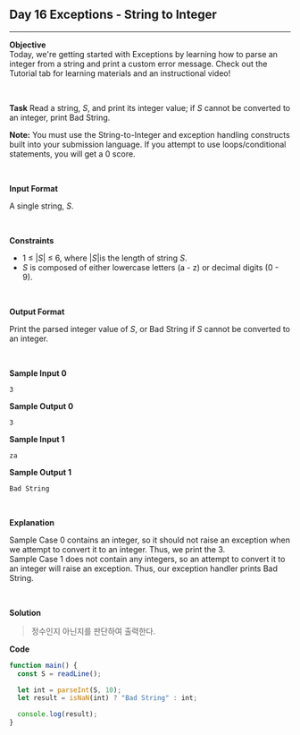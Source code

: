 ## Day 16 Exceptions - String to Integer

---

**Objective**  
Today, we're getting started with Exceptions by learning how to parse an integer from a string and print a custom error message. Check out the Tutorial tab for learning materials and an instructional video!

<br />

**Task**
Read a string, _S_, and print its integer value; if _S_ cannot be converted to an integer, print Bad String.

**Note:** You must use the String-to-Integer and exception handling constructs built into your submission language. If you attempt to use loops/conditional statements, you will get a 0 score.

<br />

**Input Format**

A single string, _S_.

<br />

**Constraints**

- 1 &#8804; |_S_| &#8804; 6, where |_S_|is the length of string _S_.
- _S_ is composed of either lowercase letters (a - z) or decimal digits (0 - 9).

<br />

**Output Format**

Print the parsed integer value of _S_, or Bad String if _S_ cannot be converted to an integer.

<br />

**Sample Input 0**

```
3
```

**Sample Output 0**

```
3
```

**Sample Input 1**

```
za
```

**Sample Output 1**

```
Bad String
```

<br />

**Explanation**

Sample Case 0 contains an integer, so it should not raise an exception when we attempt to convert it to an integer. Thus, we print the 3.  
Sample Case 1 does not contain any integers, so an attempt to convert it to an integer will raise an exception. Thus, our exception handler prints Bad String.

<br />

**Solution**

> 정수인지 아닌지를 판단하여 출력한다.

**Code**

```javascript
function main() {
  const S = readLine();

  let int = parseInt(S, 10);
  let result = isNaN(int) ? "Bad String" : int;

  console.log(result);
}
```
